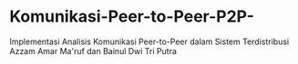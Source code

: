 # Komunikasi-Peer-to-Peer-P2P-
Implementasi Analisis Komunikasi Peer-to-Peer dalam Sistem Terdistribusi
Azzam Amar Ma'ruf dan Bainul Dwi Tri Putra
